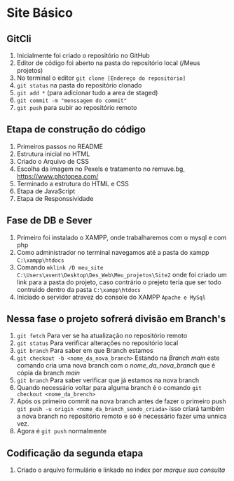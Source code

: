 # Site Básico

## GitCli
1. Inicialmente foi criado o repositório no GitHub
2. Editor de código foi aberto na pasta do repositório local (/Meus projetos)
3. No terminal o editor `git clone [Endereço do repositório]`
4. `git status` na pasta do repositório clonado
5. `git add *` (para adicionar tudo a area de staged)
6. `git commit -m "menssagem do commit"`
7. `git push` para subir ao repositório remoto

## Etapa de construção do código
1. Primeiros passos no README
2. Estrutura inicial no HTML
3. Criado o Arquivo de CSS
4. Escolha da imagem no Pexels e tratamento no remuve.bg, https://www.photopea.com/
5. Terminado a estrutura do HTML e CSS
6. Etapa de JavaScript
7. Etapa de Responssividade

## Fase de DB e Sever
1. Primeiro foi instalado o XAMPP, onde trabalharemos com o mysql e com php
2. Como administrador no terminal navegamos até a pasta do xampp `C:\xampp\htdocs`
3. Comando `mklink /D meu_site C:\Users\avent\Desktop\Des_Web\Meu_projetos\Site2` onde foi criado um link para a pasta do projeto, caso contrário 
o prejeto teria que ser todo contruido dentro da pasta `C:\xampp\htdocs`
4. Iniciado o servidor atravez do console do XAMPP `Apache e MySql`

## Nessa fase o projeto sofrerá divisão em Branch's
1. `git fetch` Para ver se ha atualização no repositório remoto
2. `git status` Para verificar alterações no repositório local
3. `git branch` Para saber em que Branch estamos
4. `git checkout -b <nome_da_nova_branch>` Estando na *Branch main* este comando cria uma nova branch com o *nome_da_nova_branch* que é cópia da branch *main*
5. `git branch` Para saber verificar que já estamos na nova branch
6. Quando necessário voltar para alguma branch é o comando `git checkout <nome_da_brench>`
7. Após os primeiro commit na nova branch antes de fazer o primeiro push </br> `git push -u origin <nome_da_branch_sendo_criada>` isso criará também
a nova branch no repositório remoto e só é necessário fazer uma unnica vez.
8. Agora é `git push` normalmente

## Codificação da segunda etapa
1. Criado o arquivo formulário e linkado no index por *marque sua consulta*